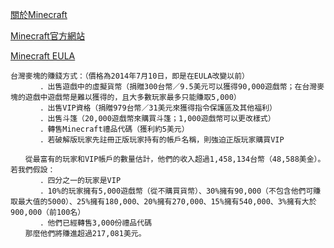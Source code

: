 [關於Minecraft](https://zh.wikipedia.org/zh-tw/%E6%88%91%E7%9A%84%E4%B8%96%E7%95%8C)

[Minecraft官方網站](https://www.minecraft.net/)

[Minecraft EULA](https://www.minecraft.net/zh-hant/eula)

```
台灣麥塊的賺錢方式：（價格為2014年7月10日，即是在EULA改變以前）
　　　　．出售遊戲中的虛擬貨幣（捐贈300台幣／9.5美元可以獲得90,000遊戲幣；在台灣麥塊的遊戲中遊戲幣是難以獲得的，且大多數玩家最多只能賺取5,000）
　　　　．出售VIP資格（捐贈979台幣／31美元來獲得指令保護區及其他福利）
　　　　．出售斗篷（20,000遊戲幣來購買斗篷；1,000遊戲幣可以更改樣式）
　　　　．轉售Minecraft禮品代碼（獲利約5美元）
　　　　．若破解版玩家先註冊正版玩家持有的帳戶名稱，則強迫正版玩家購買VIP

　　從最富有的玩家和VIP帳戶的數量估計，他們的收入超過1,458,134台幣（48,588美金）。若我們假設：
　　　　．四分之一的玩家是VIP
　　　　．10%的玩家擁有5,000遊戲幣（從不購買貨幣）、30%擁有90,000（不包含他們可賺取最大值的5000）、25%擁有180,000、20%擁有270,000、15%擁有540,000、3%擁有大於900,000（前100名）
　　　　．他們已經轉售3,000份禮品代碼
　　那麼他們將賺進超過217,081美元。
```
